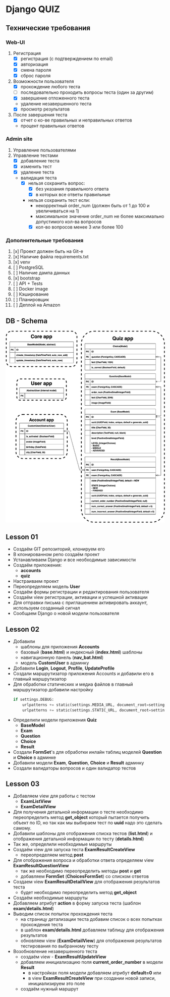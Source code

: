 # Django QUIZ

## Технические требования  
### Web-UI
  1. Регистрация
      - [x] регистрация (с подтверждением по email)
      - [x] авторизация
      - [x] смена пароля
      - [x] сброс пароля
    
  2. Возможности пользователя
      - [x] прохождение любого теста
      - [ ] последовательно проходить вопросы теста (один за другим)
      - [x] завершение отложенного теста
      - удаление незавершенного теста 
      - [x] просмотр результатов
    
  3. После завершения теста
      - [x] отчет о ко-ве правильных и неправильных ответов
      - процент правильных ответов

### Admin site
  1. Управление пользователями
  2. Управление тестами
      - [x] добавление теста
      - [x] изменить тест
      - [x] удаление теста
      - валидация теста
        - [x] нельзя сохранить вопрос:
            - [x] без указания правильного ответа
            - [x] в которых все ответы правильные
        - нельзя сохранить тест если:
            - некорректный order_num (должен быть от 1 до 100 и увеличиваться на 1)
            - максимальное значение order_num не более максимально допустимого кол-ва вопросов
            - [x] кол-во вопросов менее 3 или более 100

### Дополнительные требования
1. [x] Проект должен быть на Git-е
2. [x] Наличие файла requirements.txt
3. [x] venv
4. [ ] PostgreSQL
5. [ ] Наличие дампа данных
6. [x] bootstrap
7. [ ] API + Tests
8. [ ] Docker image
9. [ ] Кэширование 
10. [ ] Планировщик
11. [ ] Деплой на Amazon

## DB - Schema
![db](db_schema.jpg)


## Lesson 01
- Создаём GIT репозиторий, клонируем его
- В клонированном репо создаём проект
- Устанавливаем Django и все необходимые зависимости
- Создаём приложения:
  - **accounts**
  - **quiz**
- Настраиваем проект
- Переопределяем модель **User**
- Создаём формы регистрации и редактирования пользователя
- Создаём view регистрации, активации и успешной активации
- Для отправки письма с приглашением активировать аккаунт, используем созданный сигнал
- Сообщаем Django о новой модели пользователя

## Lesson 02
- Добавили 
  - шаблоны для приложения **Accounts**
  - базовый (**base.html**) и индексный (**index.html**) шаблоны
  - навигационную панель (**nav_bat.html**)
  - модель **CustomUser** в админку
- Добавили **Login**, **Logout**, **Profile**, **UpdateProfile**
- Создали маршрутизатор приложения Accounts и добавили его в главный маршрутизатор
- Для обработки статических и медиа файлов в главный маршрутизатор добавили настройку
    ```python
    if settings.DEBUG:
        urlpatterns += static(settings.MEDIA_URL, document_root=settings.MEDIA_ROOT)
        urlpatterns += static(settings.STATIC_URL, document_root=settings.STATIC_ROOT)
    ```
- Определили модели приложения **Quiz**
  - **BaseModel**
  - **Exam**
  - **Question**
  - **Choice**
  - **Result**
- Создали **FormSet**'s для обработки инлайн таблиц моделей **Question** и **Choice** в админке
- Добавили модели **Exam**, **Question**, **Choice** и **Result**  админку
- Создали валидаторы вопросов и один валидатор тестов

## Lesson 03
- Добавляем view для работы с тестом
  - **ExamListView**
  - **ExamDetailView**
- Для получения детальной информации о тесте необходимо переопределить метод **get_object** который пытается получить 
  объект по ID, но так как мы выбираем тест по **uuid** надо это сделать самому.
- Добавили шаблоны для отображения списка тестов (**list.html**) и отображения детальной информации по 
  тесту (**details.html**)
- Так же, определили необходимые маршруты
- Создаём view для запуска теста **ExamResultCreateView**
  - переопределяем метод **post**
- Для отображения вопроса и обработки ответа определяем view **ExamResultQuestionView**
  - так же необходимо переопределить методы **post** и **get**
  - добавляем **FormSet** (**ChoicesFormSet**) со списком ответов
- Создаем view **ExamResultDetailView** для отображения результатов теста
  - будет необходимо переопределить метод **get_object**
- Создаём необходимые маршруты
- Добавляем атрибут **action** в форму запуска теста (шаблон **exam/details.html**)
- Выводим список попыток прохождения теста
  - на страницу детализации теста добавим список о всех попытках прохождения теста
  - в шаблон **exam/details.html** добавляем таблицу для отображения результатов
  - обновляем view (**ExamDetailView**) для отображения результатов тестирования по выбранному тесту
- Возобновление незавершенного теста
  - создаём view - **ExamResultUpdateView**
  - добавляем инициализацию поля **current_order_number** в модели **Result**
    - в настройках поля модели добавляем атрибут **default=0** или
    - в view **ExamResultCreateView** при создании новой записи, инициализируем это поле
  - создаём нужный маршрут
